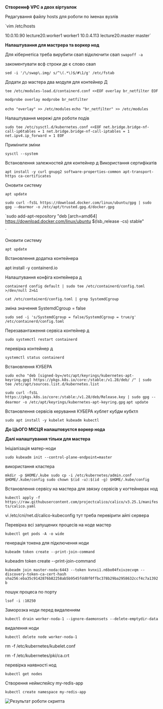 **Створеннф VPC а  двох віртуалок** 

Редагування файлу hosts для роботи по іменах вузлів


`vim /etc/hosts

10.0.10.90 lecture20.worker1 worker1
10.0.4.113 lecture20.master master`


**Налаштування для мастрера та воркер нод**


Для кібернетіса треба вирубити свап
відключити свап
`swapoff -a	`

закоментувати всф строки де є слово свап

`sed -i '/\/swap\.img/ s/^\(.*\)$/#\1/g' /etc/fstab`



Додати до мастера два модуля для контейнер Д

`tee /etc/modules-load.d/containerd.conf <<EOF
overlay
br_netfilter
EOF`

`modprobe overlay
modprobe br_netfilter`

`echo "overlay" >> /etc/modules`
`echo "br_netfilter" >> /etc/modules`


Налаштування мережі для роботи подів

`sudo tee /etc/sysctl.d/kubernetes.conf <<EOF
net.bridge.bridge-nf-call-ip6tables = 1
net.bridge.bridge-nf-call-iptables = 1
net.ipv4.ip_forward = 1
EOF`

Примінити зміни

`sysctl --system`

Встановлення залежностей для контейнер д
Використання сертифікатів

`apt install -y curl gnupg2 software-properties-common apt-transport-https ca-certificates`

Оновити систему

`apt update`

`sudo curl -fsSL https://download.docker.com/linux/ubuntu/gpg | sudo gpg --dearmor -o /etc/apt/trusted.gpg.d/docker.gpg`

`sudo add-apt-repository "deb [arch=amd64] https://download.docker.com/linux/ubuntu $(lsb_release -cs) stable"

`

Оновити систему

`apt update`

Встановлення додатка контейнера

apt install -y containerd.io

Налаштування конфіга контейнера д

` containerd config default | sudo tee /etc/containerd/config.toml >/dev/null 2>&1
`

`cat /etc/containerd/config.toml | grep SystemdCgroup`

зміна значення SystemdCgroup = false

`sudo sed -i 's/SystemdCgroup = false/SystemdCgroup = true/g' /etc/containerd/config.toml`

Перезавантаження сервіса контейнер д 

`sudo systemctl restart containerd`

перевірка контейнер д

`systemctl status containerd`

Встановлення КУБЕРА

`sudo echo "deb [signed-by=/etc/apt/keyrings/kubernetes-apt-keyring.gpg] https://pkgs.k8s.io/core:/stable:/v1.28/deb/ /" | sudo tee /etc/apt/sources.list.d/kubernetes.list `

`sudo curl -fsSL https://pkgs.k8s.io/core:/stable:/v1.28/deb/Release.key | sudo gpg --dearmor -o /etc/apt/keyrings/kubernetes-apt-keyring.gpg`
`apt update`

Встановлення сервісів керування КУБЕРА  кублет кубдм кубктл


`sudo apt install -y kubelet kubeadm kubectl`


**До ЦЬОГО МІСЦЯ налаштовуєтся воркер нода**

**Далі налаштування тільки для мастера**

Ініціалізація матер-ноди

`sudo kubeadm init --control-plane-endpoint=master`

використання кластера

`mkdir -p $HOME/.kube
sudo cp -i /etc/kubernetes/admin.conf $HOME/.kube/config
sudo chown $(id -u):$(id -g) $HOME/.kube/config`


Встановлення сервісу на мастера для звязку сервісів у когтейнерах нод

`kubectl apply -f https://raw.githubusercontent.com/projectcalico/calico/v3.25.1/manifests/calico.yaml`

vi /etc/cni/net.d/calico-kubeconfig    тут треба перевірити айпі сервера


Перевірка всі запущених процесів на ноде мастер

`kubectl get pods -A -o wide`

генерація токена для підключення ноди

`kubeadm token create --print-join-command`

kubeadm token create --print-join-command

`kubeadm join master-noda:6443 --token kvnxi1.n6bo04fxivzecvqm --discovery-token-ca-cert-hash sha256:eba35c9142876b82258ab5b9545fdd0f0ffbc378b29ba2958632ccf4c7a1392b`

пошук процеса по порту

`lsof -i :10250`




Заморозка ноди перед видаленням 


`kubectl drain worker-noda-1 --ignore-daemonsets --delete-emptydir-data`

видалення ноди

`kubectl delete node worker-noda-1`

rm -f /etc/kubernetes/kubelet.conf

rm -f /etc/kubernetes/pki/ca.crt

перевірка наявності нод 

`kubectl get nodes`

Створення неймспейсу my-redis-app

`kubectl create namespace my-redis-app`






![Результат роботи скрипта]( Screenshots/kubectl.PNG)
